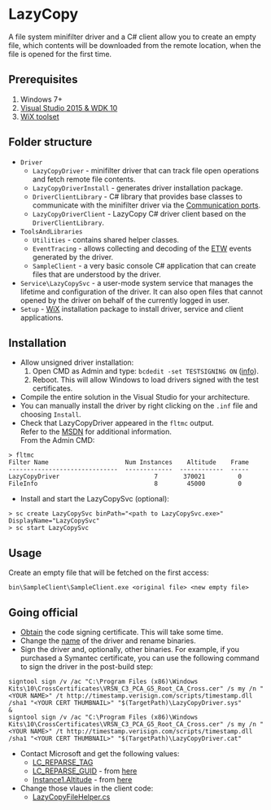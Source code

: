 LazyCopy
=============

A file system minifilter driver and a C# client allow you to create an empty file, which contents will be downloaded from the remote location, when the file is opened for the first time.

Prerequisites
-------

1. Windows 7+
2. [Visual Studio 2015 & WDK 10](https://msdn.microsoft.com/en-us/windows/hardware/dn913721.aspx)
3. [WiX toolset](https://wix.codeplex.com/releases/view/610859)

Folder structure
-------

- `Driver`
  - `LazyCopyDriver` - minifilter driver that can track file open operations and fetch remote file contents.
  - `LazyCopyDriverInstall` - generates driver installation package.
  - `DriverClientLibrary` - C# library that provides base classes to communicate with the minifilter driver via the [Communication ports](https://msdn.microsoft.com/en-us/library/windows/hardware/ff541931(v=vs.85).aspx).
  - `LazyCopyDriverClient` - LazyCopy C# driver client based on the `DriverClientLibrary`.
- `ToolsAndLibraries`
  - `Utilities` - contains shared helper classes.
  - `EventTracing` - allows collecting and decoding of the [ETW](https://msdn.microsoft.com/en-us/library/windows/desktop/bb968803(v=vs.85).aspx) events generated by the driver.
  - `SampleClient` - a very basic console C# application that can create files that are understood by the driver.
- `Service\LazyCopySvc` - a user-mode system service that manages the lifetime and configuration of the driver. It can also open files that cannot opened by the driver on behalf of the currently logged in user.
- `Setup` - [WiX](http://wixtoolset.org/) installation package to install driver, service and client applications.

Installation
-------

* Allow unsigned driver installation:
   1. Open CMD as Admin and type: `bcdedit -set TESTSIGNING ON` ([info](https://msdn.microsoft.com/en-us/library/windows/hardware/ff553484(v=vs.85).aspx)).
   2. Reboot. This will allow Windows to load drivers signed with the test certificates.
* Compile the entire solution in the Visual Studio for your architecture.
* You can manually install the driver by right clicking on the `.inf` file and choosing `Install`.
* Check that LazyCopyDriver appeared in the `fltmc` output.<br/>Refer to the [MSDN](https://msdn.microsoft.com/en-us/library/windows/hardware/ff548166(v=vs.85).aspx) for additional information.<br/> From the Admin CMD:
```
> fltmc
Filter Name                     Num Instances    Altitude    Frame
------------------------------  -------------  ------------  -----
LazyCopyDriver                          7       370021         0
FileInfo                                8        45000         0
```
* Install and start the LazyCopySvc (optional):
```
> sc create LazyCopySvc binPath="<path to LazyCopySvc.exe>" DisplayName="LazyCopySvc"
> sc start LazyCopySvc
```

Usage
-------

Create an empty file that will be fetched on the first access:
```
bin\SampleClient\SampleClient.exe <original file> <new empty file>
```

Going official
-------

* [Obtain](https://msdn.microsoft.com/en-us/library/windows/hardware/hh801887.aspx) the code signing certificate. This will take some time.
* Change the [name](Driver/LazyCopyDriver/LazyCopyDriver.inf) of the driver and rename binaries.
* Sign the driver and, optionally, other binaries.
   For example, if you purchased a Symantec certificate, you can use the following command to sign the driver in the post-build step:
```
signtool sign /v /ac "C:\Program Files (x86)\Windows Kits\10\CrossCertificates\VRSN_C3_PCA_G5_Root_CA_Cross.cer" /s my /n "<YOUR NAME>" /t http://timestamp.verisign.com/scripts/timestamp.dll /sha1 "<YOUR CERT THUMBNAIL>" "$(TargetPath)\LazyCopyDriver.sys"
&
signtool sign /v /ac "C:\Program Files (x86)\Windows Kits\10\CrossCertificates\VRSN_C3_PCA_G5_Root_CA_Cross.cer" /s my /n "<YOUR NAME>" /t http://timestamp.verisign.com/scripts/timestamp.dll /sha1 "<YOUR CERT THUMBNAIL>" "$(TargetPath)\LazyCopyDriver.cat"
```
* Contact Microsoft and get the following values:
  - [LC_REPARSE_TAG](Driver/LazyCopyDriver/Globals.h)
  - [LC_REPARSE_GUID](Driver/LazyCopyDriver/LazyCopyDriver.c) - from [here](https://msdn.microsoft.com/en-us/library/windows/hardware/dn641624(v=vs.85).aspx)
  - [Instance1.Altitude](Driver/LazyCopyDriver/LazyCopyDriver.inf) - from [here](https://msdn.microsoft.com/en-us/library/windows/hardware/dn508284(v=vs.85).aspx)
* Change those vlaues in the client code:
  - [LazyCopyFileHelper.cs](Driver/LazyCopyDriverClient/LazyCopyFileHelper.cs)
